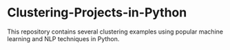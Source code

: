 # Clustering-Projects-in-Python
This repository contains several clustering examples using popular machine learning and NLP techniques in Python.
